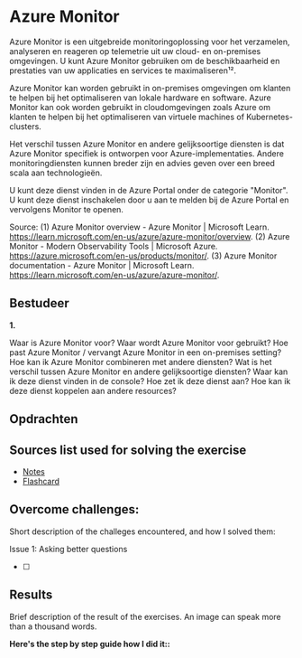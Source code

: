 # Azure Monitor

Azure Monitor is een uitgebreide monitoringoplossing voor het verzamelen, analyseren en reageren op telemetrie uit uw cloud- en on-premises omgevingen. U kunt Azure Monitor gebruiken om de beschikbaarheid en prestaties van uw applicaties en services te maximaliseren¹².

Azure Monitor kan worden gebruikt in on-premises omgevingen om klanten te helpen bij het optimaliseren van lokale hardware en software. Azure Monitor kan ook worden gebruikt in cloudomgevingen zoals Azure om klanten te helpen bij het optimaliseren van virtuele machines of Kubernetes-clusters.

Het verschil tussen Azure Monitor en andere gelijksoortige diensten is dat Azure Monitor specifiek is ontworpen voor Azure-implementaties. Andere monitoringdiensten kunnen breder zijn en advies geven over een breed scala aan technologieën.

U kunt deze dienst vinden in de Azure Portal onder de categorie "Monitor". U kunt deze dienst inschakelen door u aan te melden bij de Azure Portal en vervolgens Monitor te openen.

Source:
(1) Azure Monitor overview - Azure Monitor | Microsoft Learn. https://learn.microsoft.com/en-us/azure/azure-monitor/overview.
(2) Azure Monitor - Modern Observability Tools | Microsoft Azure. https://azure.microsoft.com/en-us/products/monitor/.
(3) Azure Monitor documentation - Azure Monitor | Microsoft Learn. https://learn.microsoft.com/en-us/azure/azure-monitor/.

## Bestudeer

**1.**

<!-- I want to learn about Azure Monitor. Identify and share the most important 20% of learnings from this topic that will help me understand 80% of it. -->

Waar is Azure Monitor voor?
Waar wordt Azure Monitor voor gebruikt?
Hoe past Azure Monitor / vervangt Azure Monitor in een on-premises setting?
Hoe kan ik Azure Monitor combineren met andere diensten?
Wat is het verschil tussen Azure Monitor en andere gelijksoortige diensten?
Waar kan ik deze dienst vinden in de console?
Hoe zet ik deze dienst aan?
Hoe kan ik deze dienst koppelen aan andere resources?

## Opdrachten

## Sources list used for solving the exercise

- [Notes]()
- [Flashcard]()

## Overcome challenges:

Short description of the challeges encountered, and how I solved them:

Issue 1: Asking better questions

- [ ]

## Results

Brief description of the result of the exercises. An image can speak more than a thousand words.

**Here's the step by step guide how I did it::**
